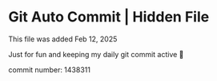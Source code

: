 # Git Auto Commit | Hidden File

This file was added Feb 12, 2025

Just for fun and keeping my daily git commit active 🤪

commit number: 1438311
